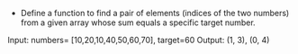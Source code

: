 * Define a function to find a pair of elements (indices of the two numbers) from a given array whose sum equals a specific target number.

Input: numbers= [10,20,10,40,50,60,70], target=60
Output: (1, 3), (0, 4)